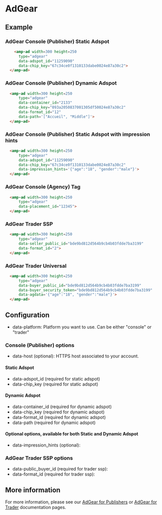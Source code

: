<!---
Copyright 2015 The AMP HTML Authors. All Rights Reserved.

Licensed under the Apache License, Version 2.0 (the "License");
you may not use this file except in compliance with the License.
You may obtain a copy of the License at

      http://www.apache.org/licenses/LICENSE-2.0

Unless required by applicable law or agreed to in writing, software
distributed under the License is distributed on an "AS-IS" BASIS,
WITHOUT WARRANTIES OR CONDITIONS OF ANY KIND, either express or implied.
See the License for the specific language governing permissions and
limitations under the License.
-->

# AdGear

## Example

### AdGear Console (Publisher) Static Adspot

```html
    <amp-ad width=300 height=250
      type="adgear"
      data-adspot_id="11259090"
      data-chip_key="67c34ce0f1310133dabe0024e87a30c2">
  </amp-ad>
```

### AdGear Console (Publisher) Dynamic Adspot

```html
  <amp-ad width=300 height=250
      type="adgear"
      data-container_id="2133"
      data-chip_key="093a2050837001305df50024e87a30c2"
      data-format_id="12"
      data-path='["Accueil", "Middle"]'>
  </amp-ad>
```

### AdGear Console (Publisher) Static Adspot with impression hints

```html
  <amp-ad width=300 height=250
      type="adgear"
      data-adspot_id="11259090"
      data-chip_key="67c34ce0f1310133dabe0024e87a30c2"
      data-impression_hints='{"age":"18", "gender":"male"}'>
  </amp-ad>
```

### AdGear Console (Agency) Tag

```html
  <amp-ad width=300 height=250
      type="adgear"
      data-placement_id="12345">
  </amp-ad>
```

### AdGear Trader SSP

```html
  <amp-ad width=300 height=250
      type="adgear"
      data-seller_public_id="bde9bd812d564b9cb4b03fdde7ba3199"
      data-format_id="2">
  </amp-ad>
```

### AdGear Trader Universal

```html
  <amp-ad width=300 height=250
      type="adgear"
      data-buyer_public_id="bde9bd812d564b9cb4b03fdde7ba3199"
      data-buyer_security_token="bde9bd812d564b9cb4b03fdde7ba3199"
      data-agdata='{"age":"18", "gender":"male"}'>
  </amp-ad>
```

## Configuration

* data-platform: Platform you want to use. Can be either "console" or "trader"

### Console (Publisher) options

* data-host (optional): HTTPS host associated to your account.

#### Static Adspot

* data-adspot_id (required for static adspot)
* data-chip_key (required for static adspot)

#### Dynamic Adspot

* data-container_id (required for dynamic adspot)
* data-chip_key (required for dynamic adspot)
* data-format_id (required for dynamic adspot)
* data-path (required for dynamic adspot)

#### Optional options, available for both Static and Dynamic Adspot

* data-impression_hints (optional):

### AdGear Trader SSP options

* data-public_buyer_id (required for trader ssp):
* data-format_id (required for trader ssp):

## More information

For more information, please see our [AdGear for Publishers](http://docs.adgear.com/wiki/pages/viewpage.action?pageId=20217877) or [AdGear for Trader](http://docs.adgear.com/wiki/pages/viewpage.action?pageId=75595783) documentation pages.